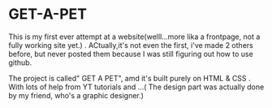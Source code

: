 # GET-A-PET
This is my first ever attempt at a website(welll...more lika a frontpage, not a fully working site yet.) .  ACtually,it's not even the first, i've made 2 others before, but never posted them because I was still figuring out how to use github.

The project is called" GET A PET", amd it's built purely on HTML & CSS . With lots of help from YT tutorials and ...( The design part was actually done by my friend, who's a graphic designer.)
